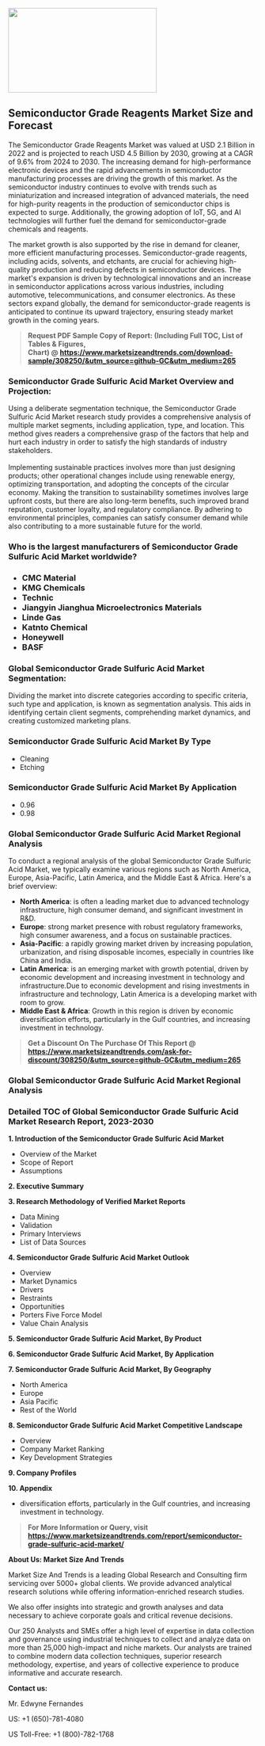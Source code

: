 <p><img class="alignnone size-medium wp-image-20088" src="https://ffe5etoiles.com/wp-content/uploads/2024/12/MST1-300x171.png" alt="" width="300" height="171" /></p><h2>Semiconductor Grade Reagents Market Size and Forecast</h2><p>The Semiconductor Grade Reagents Market was valued at USD 2.1 Billion in 2022 and is projected to reach USD 4.5 Billion by 2030, growing at a CAGR of 9.6% from 2024 to 2030. The increasing demand for high-performance electronic devices and the rapid advancements in semiconductor manufacturing processes are driving the growth of this market. As the semiconductor industry continues to evolve with trends such as miniaturization and increased integration of advanced materials, the need for high-purity reagents in the production of semiconductor chips is expected to surge. Additionally, the growing adoption of IoT, 5G, and AI technologies will further fuel the demand for semiconductor-grade chemicals and reagents.</p><p>The market growth is also supported by the rise in demand for cleaner, more efficient manufacturing processes. Semiconductor-grade reagents, including acids, solvents, and etchants, are crucial for achieving high-quality production and reducing defects in semiconductor devices. The market's expansion is driven by technological innovations and an increase in semiconductor applications across various industries, including automotive, telecommunications, and consumer electronics. As these sectors expand globally, the demand for semiconductor-grade reagents is anticipated to continue its upward trajectory, ensuring steady market growth in the coming years.</p></p><blockquote id="" class=""><strong>Request PDF Sample Copy of Report: (Including Full TOC, List of Tables &amp; Figures, Chart)&nbsp;@&nbsp;<strong><a href="https://www.marketsizeandtrends.com/download-sample/308250/&utm_source=github-GC&utm_medium=265" target="_blank">https://www.marketsizeandtrends.com/download-sample/308250/&utm_source=github-GC&utm_medium=265</a></strong></strong></blockquote><h3 id="" class="">Semiconductor Grade Sulfuric Acid Market&nbsp;Overview and Projection:</h3><p id="" class="">Using a deliberate segmentation technique, the Semiconductor Grade Sulfuric Acid Market research study provides a comprehensive analysis of multiple market segments, including application, type, and location. This method gives readers a comprehensive grasp of the factors that help and hurt each industry in order to satisfy the high standards of industry stakeholders. <br /> <br />Implementing sustainable practices involves more than just designing products; other operational changes include using renewable energy, optimizing transportation, and adopting the concepts of the circular economy. Making the transition to sustainability sometimes involves large upfront costs, but there are also long-term benefits, such improved brand reputation, customer loyalty, and regulatory compliance. By adhering to environmental principles, companies can satisfy consumer demand while also contributing to a more sustainable future for the world.</p><h3 id="" class="">Who is the largest manufacturers of&nbsp;Semiconductor Grade Sulfuric Acid Market worldwide?</h3><h3 class=""><p><ul><li>CMC Material </li><li> KMG Chemicals </li><li> Technic </li><li> Jiangyin Jianghua Microelectronics Materials </li><li> Linde Gas </li><li> Katnto Chemical </li><li> Honeywell </li><li> BASF</li></ul></p></h3><h3 id="" class="">Global&nbsp;Semiconductor Grade Sulfuric Acid Market Segmentation:</h3><p id="" class="">Dividing the market into discrete categories according to specific criteria, such type and application, is known as segmentation analysis. This aids in identifying certain client segments, comprehending market dynamics, and creating customized marketing plans.</p><h3 id="" class="">Semiconductor Grade Sulfuric Acid Market&nbsp;By Type</h3><p><p><ul><li>Cleaning</li><li> Etching</p></li></ul></p></p><h3 id="" class="">Semiconductor Grade Sulfuric Acid Market&nbsp;By Application</h3><p class=""><p><ul><li>0.96</li><li> 0.98</li></ul></p></p><h3 id="" class="">Global Semiconductor Grade Sulfuric Acid Market Regional Analysis</h3><p id="" class="">To conduct a regional analysis of the global Semiconductor Grade Sulfuric Acid Market, we typically examine various regions such as North America, Europe, Asia-Pacific, Latin America, and the Middle East &amp; Africa. Here's a brief overview:</p><ul><li><strong>North America</strong>: is often a leading market due to advanced technology infrastructure, high consumer demand, and significant investment in R&amp;D.</li><li><strong>Europe</strong>: strong market presence with robust regulatory frameworks, high consumer awareness, and a focus on sustainable practices.</li><li><strong>Asia-Pacific</strong>: a rapidly growing market driven by increasing population, urbanization, and rising disposable incomes, especially in countries like China and India.</li><li><strong>Latin America</strong>: is an emerging market with growth potential, driven by economic development and increasing investment in technology and infrastructure.Due to economic development and rising investments in infrastructure and technology, Latin America is a developing market with room to grow.</li><li><strong>Middle East &amp; Africa</strong>: Growth in this region is driven by economic diversification efforts, particularly in the Gulf countries, and increasing investment in technology.</li></ul><blockquote id="" class=""><strong>Get a Discount On The Purchase Of This Report @ <strong><a href="https://www.marketsizeandtrends.com/ask-for-discount/308250/&utm_source=github-GC&utm_medium=265" target="_blank">https://www.marketsizeandtrends.com/ask-for-discount/308250/&utm_source=github-GC&utm_medium=265</a></strong></strong></blockquote><h3 id="" class="">Global Semiconductor Grade Sulfuric Acid Market Regional Analysis</h3><h3 id="" class="">Detailed TOC of Global Semiconductor Grade Sulfuric Acid Market Research Report, 2023-2030</h3><p id="" class=""><strong>1. Introduction of the Semiconductor Grade Sulfuric Acid Market</strong></p><ul><li>Overview of the Market</li><li>Scope of Report</li><li>Assumptions</li></ul><p id="" class=""><strong>2. Executive Summary</strong></p><p id="" class=""><strong>3. Research Methodology of Verified Market Reports</strong></p><ul><li>Data Mining</li><li>Validation</li><li>Primary Interviews</li><li>List of Data Sources</li></ul><p id="" class=""><strong>4. Semiconductor Grade Sulfuric Acid Market Outlook</strong></p><ul><li>Overview</li><li>Market Dynamics</li><li>Drivers</li><li>Restraints</li><li>Opportunities</li><li>Porters Five Force Model</li><li>Value Chain Analysis</li></ul><p id="" class=""><strong>5. Semiconductor Grade Sulfuric Acid Market, By Product</strong></p><p id="" class=""><strong>6. Semiconductor Grade Sulfuric Acid Market, By Application</strong></p><p id="" class=""><strong>7. Semiconductor Grade Sulfuric Acid Market, By Geography</strong></p><ul><li>North America</li><li>Europe</li><li>Asia Pacific</li><li>Rest of the World</li></ul><p id="" class=""><strong>8. Semiconductor Grade Sulfuric Acid Market Competitive Landscape</strong></p><ul><li>Overview</li><li>Company Market Ranking</li><li>Key Development Strategies</li></ul><p id="" class=""><strong>9. Company Profiles</strong></p><p id="" class=""><strong>10. Appendix</strong></p><ul><li>diversification efforts, particularly in the Gulf countries, and increasing investment in technology.</li></ul><blockquote id="" class=""><strong>For More Information or Query, visit <strong><strong><a href="https://www.marketsizeandtrends.com/report/semiconductor-grade-sulfuric-acid-market/" target="_blank">https://www.marketsizeandtrends.com/report/semiconductor-grade-sulfuric-acid-market/</a></strong></strong></strong></blockquote><p id="" class=""><strong>About Us: Market Size And Trends</strong></p><p id="" class="">Market Size And Trends is a leading Global Research and Consulting firm servicing over 5000+ global clients. We provide advanced analytical research solutions while offering information-enriched research studies.</p><p id="" class="">We also offer insights into strategic and growth analyses and data necessary to achieve corporate goals and critical revenue decisions.</p><p id="" class="">Our 250 Analysts and SMEs offer a high level of expertise in data collection and governance using industrial techniques to collect and analyze data on more than 25,000 high-impact and niche markets. Our analysts are trained to combine modern data collection techniques, superior research methodology, expertise, and years of collective experience to produce informative and accurate research.</p><p id="" class=""><strong>Contact us:</strong></p><p id="" class="">Mr. Edwyne Fernandes</p><p id="" class="">US: +1 (650)-781-4080</p><p id="" class="">US Toll-Free: +1 (800)-782-1768</p>
